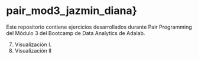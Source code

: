 # pair_mod3_jazmin_diana}

Este repositorio contiene ejercicios desarrollados durante Pair Programming del Módulo 3 del Bootcamp de Data Analytics de Adalab.

7. Visualización I.
8. Visualización II

